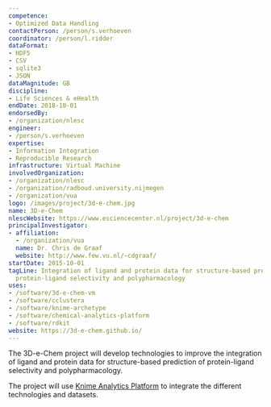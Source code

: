 ```yaml
---
competence:
- Optimized Data Handling
contactPerson: /person/s.verhoeven
coordinator: /person/l.ridder
dataFormat:
- HDF5
- CSV
- sqlite3
- JSON
dataMagnitude: GB
discipline:
- Life Sciences & eHealth
endDate: 2018-10-01
endorsedBy:
- /organization/nlesc
engineer:
- /person/s.verhoeven
expertise:
- Information Integration
- Reproducible Research
infrastructure: Virtual Machine
involvedOrganization:
- /organization/nlesc
- /organization/radboud.university.nijmegen
- /organization/vua
logo: /images/project/3d-e-chem.jpg
name: 3D-e-Chem
nlescWebsite: https://www.esciencecenter.nl/project/3d-e-chem
principalInvestigator:
- affiliation:
  - /organization/vua
  name: Dr. Chris de Graaf
  website: http://www.few.vu.nl/~cdgraaf/
startDate: 2015-10-01
tagLine: Integration of ligand and protein data for structure-based prediction of
  protein-ligand selectivity and polypharmacology
uses:
- /software/3d-e-chem-vm
- /software/cclustera
- /software/knime-archetype
- /software/chemical-analytics-platform
- /software/rdkit
website: https://3d-e-chem.github.io/
---
```

The 3D-e-Chem project will develop technologies to improve the integration of ligand and protein data for structure-based prediction of protein-ligand selectivity and polypharmacology.

The project will use [Knime Analytics Platform](http://www.knime.org) to integrate the different technologies and datasets.
